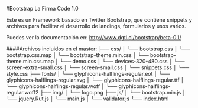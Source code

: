 #Bootstrap La Firma Code 1.0

Este es un Framework basado en Twitter Bootstrap, que contiene snippets y archivos para facilitar el desarrollo de landings, formularios y usos varios.

Puedes ver la documentación en: http://www.dgtl.cl/bootstrap/beta-0.1/

####Archivos incluidos en el master:
├── css/
│   └── bootstrap.css
│   └── bootstrap.css.map
│   └── bootstrap-theme.min.css
│   └── bootstrap-theme.min.css.map
│   └── demo.css
│   └── devices-320-480.css
│   └── screen-extra-small.css
│   └── screen-small.css
│   └── snippets.css
│   └── style.css
├── fonts/
│   └── glyphicons-halflings-regular.eot
│   └── glyphicons-halflings-regular.svg
│   └── glyphicons-halflings-regular.ttf
│   └── glyphicons-halflings-regular.woff
│   └── glyphicons-halflings-regular.woff2
├── img/
│   └── logo.png
├── js/
│   └── bootstrap.min.js
│   └── jquery.Rut.js
│   └── main.js
│   └── validator.js
└── index.html

